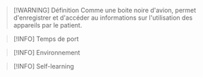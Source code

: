>[!WARNING] Définition
>Comme une boite noire d'avion, permet d'enregistrer et d'accéder au informations sur l'utilisation des appareils par le patient.

>[!INFO] Temps de port

>[!INFO] Environnement

>[!INFO] Self-learning

